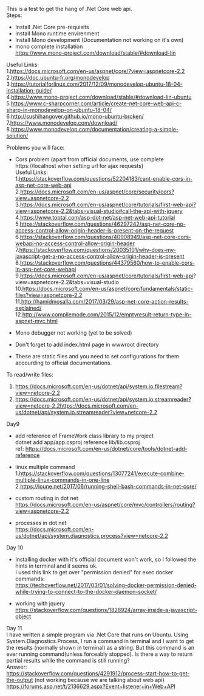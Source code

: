 This is a test to get the hang of .Net Core web api.  
Steps:  
* Install .Net Core pre-requisits  
* Install Mono runtime envirenment  
* Install Mono development (Documentation not working on it's own)  
* mono complete installation  
https://www.mono-project.com/download/stable/#download-lin  

Useful Links:  
1.https://docs.microsoft.com/en-us/aspnet/core/?view=aspnetcore-2.2  
2.https://doc.ubuntu-fr.org/monodevelop  
3.https://tutorialforlinux.com/2017/12/09/monodevelop-ubuntu-18-04-installation-guide/  
4.https://www.mono-project.com/download/stable/#download-lin-ubuntu  
5.https://www.c-sharpcorner.com/article/create-net-core-web-api-c-sharp-in-monodevelop-on-ubuntu-18-04/  
6.http://sushihangover.github.io/mono-ubuntu-broken/  
7.https://www.monodevelop.com/download/  
8.https://www.monodevelop.com/documentation/creating-a-simple-solution/  



Problems you will face:  
* Cors problem (apart from official documents, use complete https://localhost when setting url for ajax requests)  
Useful Links:  
1.https://stackoverflow.com/questions/52204183/cant-enable-cors-in-asp-net-core-web-api  
2.https://docs.microsoft.com/en-us/aspnet/core/security/cors?view=aspnetcore-2.2  
3.https://docs.microsoft.com/en-us/aspnet/core/tutorials/first-web-api?view=aspnetcore-2.2&tabs=visual-studio#call-the-api-with-jquery  
4.https://www.toptal.com/asp-dot-net/asp-net-web-api-tutorial  
5.https://stackoverflow.com/questions/46297242/asp-net-core-no-access-control-allow-origin-header-is-present-on-the-request  
6.https://stackoverflow.com/questions/40908949/asp-net-core-cors-webapi-no-access-control-allow-origin-header  
7.https://stackoverflow.com/questions/20035101/why-does-my-javascript-get-a-no-access-control-allow-origin-header-is-present  
8.https://stackoverflow.com/questions/44379560/how-to-enable-cors-in-asp-net-core-webapi  
9.https://docs.microsoft.com/en-us/aspnet/core/tutorials/first-web-api?  view=aspnetcore-2.2&tabs=visual-studio  
10.https://docs.microsoft.com/en-us/aspnet/core/fundamentals/static-files?view=aspnetcore-2.2  
11.http://hamidmosalla.com/2017/03/29/asp-net-core-action-results-explained/  
12.http://www.compilemode.com/2015/12/emptyresult-return-type-in-aspnet-mvc.html  



* Mono debugger not working (yet to be solved)  
* Don't forget to add index.html page in wwwroot directory  
* These are static files and you need to set configurations for them accourding to official documentations.  


To read/write files:  
1. https://docs.microsoft.com/en-us/dotnet/api/system.io.filestream?view=netcore-2.2  
2. https://docs.microsoft.com/en-us/dotnet/api/system.io.streamreader?view=netcore-2.2https://docs.microsoft.com/en-us/dotnet/api/system.io.streamreader?view=netcore-2.2  



Day9  
* add reference of FrameWork class library to my project  
dotnet add app/app.csproj reference lib/lib.csproj  
ref: https://docs.microsoft.com/en-us/dotnet/core/tools/dotnet-add-reference  



* linux multiple command  
1.https://stackoverflow.com/questions/13077241/execute-combine-multiple-linux-commands-in-one-line  
2.https://loune.net/2017/06/running-shell-bash-commands-in-net-core/  

* custom routing in dot net  
https://docs.microsoft.com/en-us/aspnet/core/mvc/controllers/routing?view=aspnetcore-2.2  

* processes in dot net  
https://docs.microsoft.com/en-us/dotnet/api/system.diagnostics.process?view=netcore-2.2  

Day 10  
* Installing docker with it's official document won't work, so I followed the hints in terminal and it seems ok.  
I used this link to get over "permission denied" for exec docker commands:  
https://techoverflow.net/2017/03/01/solving-docker-permission-denied-while-trying-to-connect-to-the-docker-daemon-socket/  


* working with jquery  
https://stackoverflow.com/questions/1828924/array-inside-a-javascript-object  


Day 11  
I have written a simple program via .Net Core that runs on Ubuntu. Using System.Diagnostics.Process, I run a command in terminal and I want to get the results (normally shown in terminal) as a string. But this command is an ever running command(unless forceably stopped). Is there a way to return partial results while the command is still running?  
Answer:  
https://stackoverflow.com/questions/4291912/process-start-how-to-get-the-output (not working because we are talking about web api)  
https://forums.asp.net/t/2136629.aspx?Event+listener+in+Web+API  

